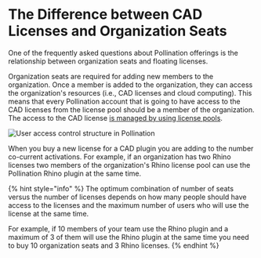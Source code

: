 # The Difference between CAD Licenses and Organization Seats

One of the frequently asked questions about Pollination offerings is the relationship between organization seats and floating licenses.

Organization seats are required for adding new members to the organization. Once a member is added to the organization, they can access the organization's resources (i.e., CAD licenses and cloud computing). This means that every Pollination account that is going to have access to the CAD licenses from the license pool should be a member of the organization. The access to the CAD license [is managed by using license pools](../manage-license-pool.md).

![User access control structure in Pollination](../../.gitbook/assets/organization-setup/license\_vs\_seats.png)

When you buy a new license for a CAD plugin you are adding to the number co-current activations. For example, if an organization has two Rhino licenses two members of the organization's Rhino license pool can use the Pollination Rhino plugin at the same time.

{% hint style="info" %}
The optimum combination of number of seats versus the number of licenses depends on how many people should have access to the licenses and the maximum number of users who will use the license at the same time.

For example, if 10 members of your team use the Rhino plugin and a maximum of 3 of them will use the Rhino plugin at the same time you need to buy 10 organization seats and 3 Rhino licenses.
{% endhint %}

